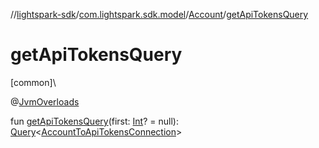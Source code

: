 //[lightspark-sdk](../../../index.md)/[com.lightspark.sdk.model](../index.md)/[Account](index.md)/[getApiTokensQuery](get-api-tokens-query.md)

# getApiTokensQuery

[common]\

@[JvmOverloads](https://kotlinlang.org/api/latest/jvm/stdlib/kotlin.jvm/-jvm-overloads/index.html)

fun [getApiTokensQuery](get-api-tokens-query.md)(first: [Int](https://kotlinlang.org/api/latest/jvm/stdlib/kotlin/-int/index.html)? = null): [Query](../../com.lightspark.sdk.requester/-query/index.md)&lt;[AccountToApiTokensConnection](../-account-to-api-tokens-connection/index.md)&gt;
